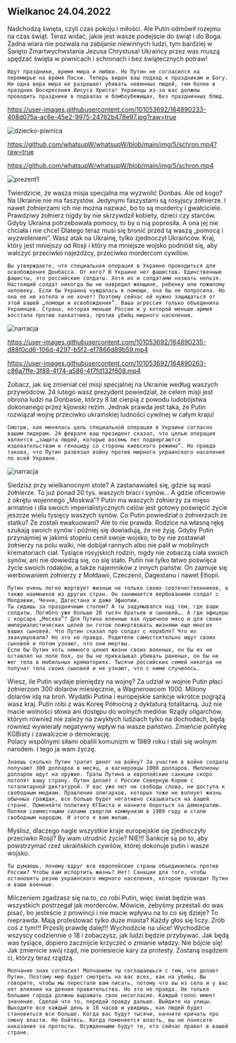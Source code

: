 ## Wielkanoc 24.04.2022

Nadchodzą święta, czyli czas pokoju i miłości. Ale Putin odmówił rozejmu na czas świąt. Teraz widać, jakie jest wasze podejście do świąt i do Boga. Żadna wiara nie pozwala na zabijanie niewinnych ludzi, tym bardziej w Święto Zmartwychwstania Jezusa Chrystusa! Ukraińcy przez was muszą spędzać święta w piwnicach i schronach i bez świątecznych potraw!

```
Идут праздники, время мира и любви. Но Путин не согласился на перемирье на время Пасхи. Теперь виден ваш подход к праздникам и Богу. Ни одна вера мира не разрешает убивать невинных людей, тем более в праздник Воскресения Иисуса Христа! Украинцы из-за вас должны проводить праздники в подвалах и бомбоубежищах, без праздничных блюд.
```

https://user-images.githubusercontent.com/101053692/164890233-408d075a-ac6e-45e2-9975-24762b478e97.jpg?raw=true

![dziecko-piwnica](https://user-images.githubusercontent.com/101053692/164890233-408d075a-ac6e-45e2-9975-24762b478e97.jpg)

https://github.com/whatsupW/whatsupW/blob/main/img/5/schron.mp4?raw=true

https://github.com/whatsupW/whatsupW/blob/main/img/5/schron.mp4

![prezent1](https://user-images.githubusercontent.com/101053692/164890252-9c6233d6-8535-49e6-bcaa-eb987a3a0213.jpg)



Twierdzicie, że wasza misja specjalna ma wyzwolić Donbas. Ale od kogo? Na Ukrainie nie ma faszystów. Jedynymi faszystami są rosyjscy żołnierze. I nawet żołnierzami ich nie można nazwać, bo to są mordercy i gwałciciele. Prawdziwy żołnierz nigdy by nie skrzywdził kobiety, dzieci czy starców. Gdyby Ukraina potrzebowała pomocy, to by o nią poprosiła. A ona jej nie chciała i nie chce! Dlatego teraz musi się bronić przed tą waszą „pomocą i wyzwoleniem”.
Wasz atak na Ukrainę, tylko zjednoczył Ukraińców. Kraj, który jest mniejszy od Rosji i który ma mniejsze wojsko podniósł się, aby walczyć przeciwko najeźdźcy, przeciwko mordercom cywilów.

```
Вы утверждаете, что специальная операция в Украине проводиться для освобождения Донбасса. От кого? В Украине нет фашистов. Единственные фашисты, это российские солдаты. Хотя их и солдатами назвать нельзя. Настоящий солдат никогда бы не навредил женщине, ребенку или пожилому человеку. Если бы Украина нуждалась в помощи, она бы ее попросила. Но она ее не хотела и не хочет! Поэтому сейчас ей нужно защищаться от этой вашей „помощи и освобождения”. Ваша агрессия только объединила Украинцев. Страна, которая меньше России и у которой меньше армия восстала против захватчика, против убийц мирного населения. 
```

![narracja](https://user-images.githubusercontent.com/101053692/164890251-ecaae12a-e3ae-4a45-a4d7-c06ef6102351.jpg)

https://user-images.githubusercontent.com/101053692/164890235-d88f0cd6-106d-4297-b5f2-ef7866d89b59.mp4

https://user-images.githubusercontent.com/101053692/164890263-c86a7ffe-3f88-4f74-a586-4f7fd132f608.mp4

Zobacz, jak się zmieniał cel misji specjalnej na Ukrainie według waszych przywódców. 24 lutego wasz prezydent powiedział, że celem misji jest obrona ludzi na Donbasie, którzy 8 lat cierpią z powodu ludobójstwa dokonanego przez kijowski reżim. Jednak prawda jest taka, że Putin rozwiązał wojnę przeciwko ukraińskiej ludności cywilnej w całym kraju!

```
Смотри, как менялась цель специальной операции в Украине согласно вашим лидерам. 24 февраля ваш президент сказал, что целью операция является „защита людей, которые восемь лет подвергаются издевательствам и геноциду со стороны киевского режима”. Но правда такова, что Путин развязал войну против мирного украинского населения по всей Украине.   
```
![narracja](https://user-images.githubusercontent.com/101053692/164890251-ecaae12a-e3ae-4a45-a4d7-c06ef6102351.jpg)


Siedzisz przy wielkanocnym stole? A zastanawiałeś się, gdzie są wasi żołnierze. To już ponad 20 tys. waszych braci i synów...  A gdzie oficerowie z okrętu wojennego „Moskwa”? Putin ma waszych żołnierzy za mięso armatnie i dla swoich imperialistycznych celów jest gotowy poświęcić życie jeszcze wielu tysięcy waszych synów. Co Putin powiedział o żołnierzach ze statku? Że zostali ewakuowani? Ale to nie prawda. Rodzice na własną rękę szukają swoich synów i później się dowiadują, że nie żyją. 
Gdyby Putin przynajmiej w jakimś stopniu cenił swoje wojsko, to by nie zostawiał żołnierzy na polu walki, nie dobijał rannych albo nie palił w mobilnych krematoriach ciał. Tysiące rosyjskich rodzin, nigdy nie zobaczą ciała swoich synów, ani nie dowiedzą się, co się stało. 
Putin nie tylko łatwo poświęca życie swoich rodaków, a także najemników z innych państw. On zajmuje się werbowaniem żołnierzy z Mołdawii, Czeczenii, Dagestanu i nawet Etiopii. 

```
Путин очень легко жертвует жизнью не только своих соотечественников, а также наемников из других стран. Он занимается вербованием солдат с Молдавии, Чечни, Дагестана и даже Эфиопии. 
Ты сидишь за праздничным столом? А ты задумывался над тем, где ваши солдаты. Погибло уже больше 20 тысяч братьев и сыновей…. А где офицеры с корсара „Москва”? Для Путина военные как пушечное мясо и для своих империалистических целей он готов пожертвовать жизнями еще многих ваших сыновей. Что Путин сказал про солдат с корабля? Что их эвакуировали? Но это не правда. Родители самостоятельно ищут своих сыновей и потом узнают, что они мертвы. 
Если бы Путин хоть немного ценил жизни своих военных, он бы их не оставлял на поле боя, он бы не приказывал убивать раненых, он бы не жег тела в мобильных крематориях. Тысячи российских семей никогда не получат тела своих сыновей и не узнают, что с ними случилось.
```

Wiesz, ile Putin wydaje pieniędzy na wojnę? Za udział w wojnie Putin płaci żołnierzom 300 dolarów miesięcznie, a Wagnerowcom 1000. Miliony dolarów idą na broń. Wydatki Putina i europejskie sankcje wkrótce pogrążą wasz kraj. Putin robi z was Koreę Północną z dyktaturą totalitarną. Już nie macie wolności słowa ani dostępu do wolnych mediów. Rządy oligarchów, którym również nie zależy na zwykłych ludziach tylko na dochodach, będą również wywierały negatywny wpływ na wasze państwo. Zmieńcie politykę KGBisty i zawalczcie o demokrację.  
Polacy wspólnymi siłami obalili komunizm w 1989 roku i stali się wolnym narodem. I tego ja wam życzę.

```
Знаешь сколько Путин тратит денег на войну? За участие в войне солдаты получают 300 долларов в месяц, а вагнеровцы 1000 долларов. Миллионы долларов идут на оружие. Траты Путина и европейские санкции скоро потопят вашу страну. Путин делает с России Северную Корею с тоталитарной диктатурой. У вас уже нет ни свободы слова, ни доступа к свободным медиам. Правление олигархов, которых тоже не волнует жизнь обычных граждан, все больше будет негативно сказываться на вашей стране. Поменяйте политику КГБиста и начните бороться за демократию. 
Поляки совместными силами свергли коммунизм в 1989 году и стали свободным народом. И этого я вам желаю. 
```

Myślisz, dlaczego nagle wszystkie kraje europejskie się zjednoczyły przeciwko Rosji? By wam utrudnić życie? NIE!!! Sankcje są po to, aby powstrzymać rzeź ukraińskich cywilów, której dokonuje putin i wasze wojsko.

```
Ты думаешь, почему вдруг все европейские страны объединились против России? Чтобы вам испортить жизнь? Нет! Санкции для того, чтобы остановить резню украинского мирного населения, которое проводит Путин и ваши военные. 
```

Milczeniem zgadzasz się na to, co robi Putin, więc świat będzie was wszystkich postrzegał jak morderców. Mówicie, żebyśmy przestali do was pisać, bo jesteście z prowincji i nie macie wpływu na to co się dzieje? To nieprawda. Mają protestować tylko duże miasta? Każdy głos się liczy. Zrób coś z tym!!!  Prześlij prawdę dalej!!! Wychodźcie na ulice! Wychodźcie wszyscy codziennie o 18 i zobaczysz, jak ludzi będzie przybywać. Jak będą was tysiące, dopiero zacznijcie krzyczeć o zmianie władzy. Nie bójcie się! Jak zmienicie swój rząd, nie poniesiecie kary za protesty. Zostaną osądzeni ci, którzy teraz rządzą.  

```
Молчание знак согласия! Молчанием ты соглашаешься с тем, что делает Путин. Поэтому мир будет смотреть на вас всех, как на убийц. Вы говорите, чтобы мы перестали вам писать, потому что вы из села и у вас нет влияния на деяния правительства. Но это не правда. Не только большие города должны выражать свое несогласие. Каждый голос имеет значение. Сделай что то, передай правду дальше. Выйдите на улицы. Выходите все каждый день в 18 часов и увидишь, как людей будет становиться все больше. Когда вас будут тысячи, начните кричать про смену власти. Не бойтесь. Когда поменяется власть, вы не понесете наказания за протесты. Осужденными будут те, кто сейчас правит в вашей стране.
```
